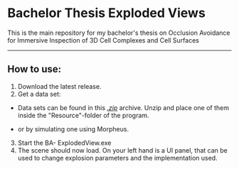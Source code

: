 # Bachelor Thesis Exploded Views
 This is the main repository for my bachelor's thesis on Occlusion Avoidance for Immersive Inspection of 3D Cell Complexes and Cell Surfaces

----

## How to use:
1. Download the latest release.
2. Get a data set:
- Data sets can be found in this *[.zip](https://github.com/JorGra/Bachelor-Thesis-Exploded-Views/blob/a7f230f26ccc69423c1d7bf68cc2e698784ee87a/Thesis/BA-%20ExplodedView/Assets/Resources/Datasets.zip)* archive. Unzip and place one of them inside the "Resource"-folder of the program.  

- or by simulating one using Morpheus.
3. Start the BA- ExplodedView.exe
4. The scene should now load. On your left hand is a UI panel, that can be used to change explosion parameters and the implementation used.
